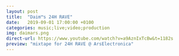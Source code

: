```yaml
---
layout: post
title:  "Daim™s 24H RAVE"
date:   2019-09-01 17:00:00 +0100
categories: music;live;video;production
img: daimars.png
direct-url: https://www.youtube.com/watch?v=a9AznIxTcBw&t=1182s
preview: "mixtape for 24H RAVE @ ArsElectronica"
---
```


